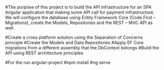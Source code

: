 #The purpose of this project is to build the API infrastructure for an SPA Angular application that making some API call for payment infrastructure. We will configure the database using Entity Framework Core (Code First – Migrations), create the Models, Repositories and the REST – MVC API as well.

#Create a cross platform solution using the Separation of Concerns principle
#Create the Models and Data Repositories
#Apply EF Core migrations from a different assembly that the DbContext belongs
#Build the API using REST architecture principles

#For the run angular-project
#npm install
#ng serve